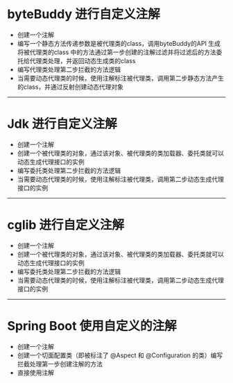 # byteBuddy 进行自定义注解
- 创建一个注解
- 编写一个静态方法传递参数是被代理类的class，调用byteBuddy的API 生成将被代理类的class 中的方法通过第一步创建的注解过滤并将过滤后的方法委托给代理类处理，并返回动态生成类的class
- 编写代理类处理第二步拦截的方法逻辑
- 当需要动态代理类的时候，使用注解标注被代理类，调用第二步静态方法产生的class，并通过反射创建动态代理对象
---

# Jdk 进行自定义注解
- 创建一个注解
- 创建一个被代理类的对象，通过该对象、被代理类的类加载器、委托类就可以动态生成代理接口的实例
- 编写委托类处理第二步拦截的方法逻辑
- 当需要动态代理类的时候，使用注解标注被代理类，调用第二步动态生成代理接口的实例
---

# cglib 进行自定义注解
- 创建一个注解
- 创建一个被代理类的对象，通过该对象、被代理类的类加载器、委托类就可以动态生成代理接口的实例
- 编写委托类处理第二步拦截的方法逻辑
- 当需要动态代理类的时候，使用注解标注被代理类，调用第二步动态生成代理接口的实例
---

# Spring Boot 使用自定义的注解
- 创建一个注解
- 创建一个切面配置类（即被标注了 @Aspect 和 @Configuration 的类）编写拦截处理第一步创建注解的方法
- 直接使用注解

 
